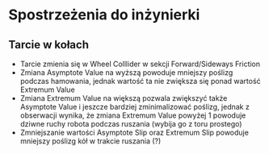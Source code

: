 # Spostrzeżenia do inżynierki

## Tarcie w kołach
- Tarcie zmienia się w Wheel Colllider w sekcji Forward/Sideways Friction
- Zmiana Asymptote Value na wyższą powoduje mniejszy poślizg podczas hamowania, jednak wartość ta nie zwiększa się ponad wartość Extremum Value
- Zmiana Extremum Value na większą pozwala zwiększyć także Asymptote Value i jeszcze bardziej zminimalizować poślizg, jednak z obserwacji wynika, że zmiana Extremum Value powyżej 1 powoduje dziwne ruchy robota podczas ruszania (wybija go z toru prostego)
- Zmniejszanie wartości Asymptote Slip oraz Extremum Slip powoduje mniejszy poślizg kół w trakcie ruszania (?)
